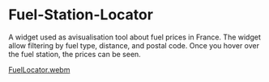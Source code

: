# Fuel-Station-Locator

A widget used as avisualisation tool about fuel prices in France. The widget allow filtering by fuel type, distance, and postal code. Once you hover over the fuel station, the prices can be seen.

[FuelLocator.webm](https://github.com/humbleOldSage/Fuel-Station-Locator/assets/37581386/420335ec-a642-4c49-8489-ccca8e5ee1b6)
